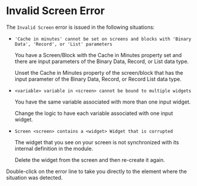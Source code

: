 # Invalid Screen Error

The `Invalid Screen` error is issued in the following situations:

* `'Cache in minutes' cannot be set on screens and blocks with 'Binary Data', 'Record', or 'List' parameters`

  You have a Screen/Block with the Cache in Minutes property set and there are input parameters of the Binary Data, Record, or List data type.

  Unset the Cache in Minutes property of the screen/block that has the input parameter of the Binary Data, Record, or Record List data type.

* `<variable> variable in <screen> cannot be bound to multiple widgets`

  You have the same variable associated with more than one input widget.

  Change the logic to have each variable associated with one input widget.

* `Screen <screen> contains a <widget> Widget that is corrupted`

  The widget that you see on your screen is not synchronized with its internal definition in the module.

  Delete the widget from the screen and then re-create it again.

Double-click on the error line to take you directly to the element where the situation was detected.

